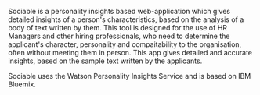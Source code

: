 Sociable is a personality insights based web-application which gives detailed insights of a person's characteristics, based on the analysis of a body of text written by them.
This tool is designed for the use of HR Managers and other hiring professionals, who need to determine the applicant's character, personality and compaitability to the organisation, often without meeting them in person. This app gives detailed and accurate insights, based on the sample text written by the applicants.

Sociable uses the Watson Personality Insights Service and is based on IBM Bluemix.